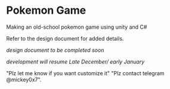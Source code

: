 # Pokemon Game
Making an old-school pokemon game using unity and C#

Refer to the design document for added details.

*design document to be completed soon*

*development will resume Late December/ early January*
 
"Plz let me know if you want customize it"
"Plz contact telegram @mickey0x7".
